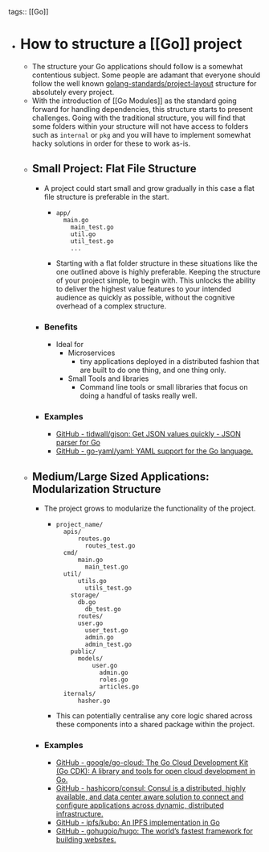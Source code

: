 tags:: [[Go]]

- # How to structure a [[Go]] project
	- The structure your Go applications should follow is a somewhat contentious subject. Some people are adamant that everyone should follow the well known [golang-standards/project-layout](https://github.com/golang-standards/project-layout) structure for absolutely every project.
	- With the introduction of [[Go Modules]] as the standard going forward for handling dependencies, this structure starts to present challenges. Going with the traditional structure, you will find that some folders within your structure will not have access to folders such as `internal` or `pkg` and you will have to implement somewhat hacky solutions in order for these to work as-is.
	- ## Small Project: Flat File Structure
		- A project could start small and grow gradually in this case a flat file structure is preferable in the start.
			- ```
			  app/
			  	main.go
			      main_test.go
			      util.go
			      util_test.go
			      ...
			  ```
			- Starting with a flat folder structure in these situations like the one outlined above is highly preferable. Keeping the structure of your project simple, to begin with. This unlocks the ability to deliver the highest value features to your intended audience as quickly as possible, without the cognitive overhead of a complex structure.
		- ### Benefits
			- Ideal for
				- Microservices
					- tiny applications deployed in a distributed fashion that are built to do one thing, and one thing only.
				- Small Tools and libraries
					- Command line tools or small libraries that focus on doing a handful of tasks really well.
		- ### Examples
			- [GitHub - tidwall/gjson: Get JSON values quickly - JSON parser for Go](https://github.com/tidwall/gjson)
			- [GitHub - go-yaml/yaml: YAML support for the Go language.](https://github.com/go-yaml/yaml)
	- ## Medium/Large Sized Applications: Modularization Structure
		- The project grows to modularize the functionality of the project.
			- ```
			  project_name/
			  	apis/
			      	routes.go
			          routes_test.go
			  	cmd/
			      	main.go
			          main_test.go
			  	util/
			      	utils.go
			          utils_test.go
			      storage/
			      	db.go
			          db_test.go
			    	routes/
			      	user.go
			          user_test.go
			          admin.go
			          admin_test.go
			      public/
			      	models/
			          	user.go
			              admin.go
			              roles.go
			              articles.go
			  	iternals/
			      	hasher.go
			  ```
			- This can potentially centralise any core logic shared across these components into a shared package within the project.
		- ### Examples
			- [GitHub - google/go-cloud: The Go Cloud Development Kit (Go CDK): A library and tools for open cloud development in Go.](https://github.com/google/go-cloud)
			- [GitHub - hashicorp/consul: Consul is a distributed, highly available, and data center aware solution to connect and configure applications across dynamic, distributed infrastructure.](https://github.com/hashicorp/consul)
			- [GitHub - ipfs/kubo: An IPFS implementation in Go](https://github.com/ipfs/go-ipfs)
			- [GitHub - gohugoio/hugo: The world’s fastest framework for building websites.](https://github.com/gohugoio/hugo)